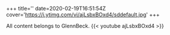 +++
title=''
date=2020-02-19T16:51:54Z
cover='https://i.ytimg.com/vi/ajLsbxBOxd4/sddefault.jpg'
+++

All content belongs to GlennBeck.
{{< youtube ajLsbxBOxd4 >}}
